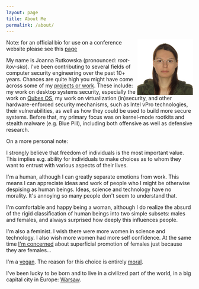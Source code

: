 ```yaml
---
layout: page
title: About Me
permalink: /about/
---
```


<img src="/resources/joanna.jpg" style="float:right;width:150px">

Note: for an official bio for use on a conference website please see this
[page](/speaking/)

My name is Joanna Rutkowska (pronounced: _root-kov-ska_). I've been
contributing to several fields of computer security engineering over the past
10+ years. Chances are quite high you might have come across some of my
[projects or work](/papers/). These include: my work on desktop systems
security, especially the work on [Qubes OS](https://qubes-os.org/), my work on
virtualization (in)security, and other hardware-enforced security mechanisms,
such as Intel vPro technologies, their vulnerabilities, as well as how they
could be used to build more secure systems. Before that, my primary focus was
on kernel-mode rootkits and stealth malware (e.g. Blue Pill), including both
offensive as well as defensive research.

On a more personal note:

I strongly believe that freedom of individuals is the most important value.
This implies e.g. ability for individuals to make choices as to whom they want
to entrust with various aspects of their lives.

I'm a human, although I can greatly separate emotions from work. This means I
can appreciate ideas and work of people who I might be otherwise despising as
human beings. Ideas, science and technology have no morality. It's annoying so
many people don't seem to understand that.

I'm comfortable and happy being a woman, although I do realize the absurd of
the rigid classification of human beings into two simple subsets: males and
females, and always surprised how deeply this influences people.

I'm also a feminist. I wish there were more women in science and technology. I
also wish more women had more self confidence. At the same time [I'm
concerned](https://twitter.com/rootkovska/status/530109601254223872) about
superficial promotion of females just because they are females...

I'm a [vegan](https://en.wikipedia.org/wiki/Veganism). The reason for this
choice is entirely [moral](https://vimeo.com/ondemand/earthlings).

I've been lucky to be born and to live in a civilized part of the world, in a
big capital city in Europe: [Warsaw](https://vimeo.com/86112812). 
